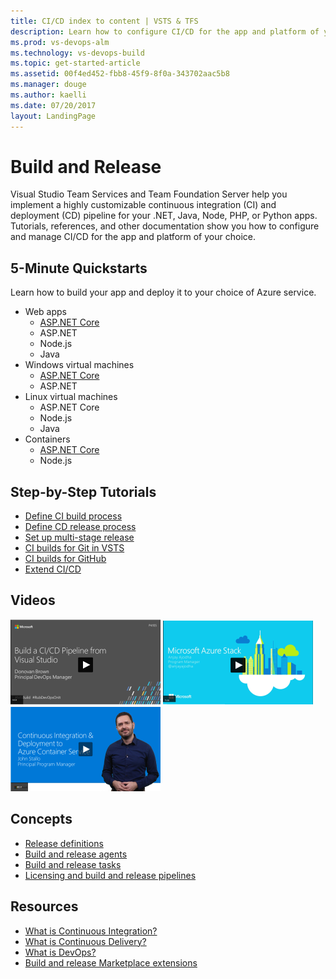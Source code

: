 ```yaml
---
title: CI/CD index to content | VSTS & TFS    
description: Learn how to configure CI/CD for the app and platform of your choice. Tutorials, references, and other documentation.  
ms.prod: vs-devops-alm
ms.technology: vs-devops-build
ms.topic: get-started-article  
ms.assetid: 00f4ed452-fbb8-45f9-8f0a-343702aac5b8  
ms.manager: douge
ms.author: kaelli
ms.date: 07/20/2017
layout: LandingPage
---
```


# Build and Release

Visual Studio Team Services and Team Foundation Server help you implement a highly customizable continuous integration (CI) and deployment (CD) pipeline for your .NET, Java, Node, PHP, or Python apps. Tutorials, references, and other documentation show you how to configure and manage CI/CD for the app and platform of your choice.


## 5-Minute Quickstarts

Learn how to build your app and deploy it to your choice of Azure service.

* Web apps
  * [ASP.NET Core](/vsts/deploy-azure/aspnet-core-to-azure-webapp?toc=/vsts/build-release/toc.json&bc=/vsts/breadcrumb/toc.json)
  * ASP.NET
  * Node.js
  * Java
* Windows virtual machines
  * [ASP.NET Core](/vsts/deploy-azure/aspnet-core-to-windows-vm?toc=/vsts/build-release/toc.json&bc=/vsts/breadcrumb/toc.json)
  * ASP.NET
* Linux virtual machines
  * ASP.NET Core
  * Node.js
  * Java
* Containers
  * [ASP.NET Core](/vsts/deploy-azure/aspnet-core-to-acs?toc=/vsts/build-release/toc.json&bc=/vsts/breadcrumb/toc.json)
  * Node.js
<!---
![Azure web app](_img/index/azure-web-app-card.png)   ![Azure VM](_img/index/azure-vm-card.png)   ![Azure container](_img/index/azure-containers-card.png)   
-->

## Step-by-Step Tutorials  

<!--- These were taken from the CI/CD MVC deck -->

* [Define CI build process](tutorials/define-ci-build-process.md)
* [Define CD release process](tutorials/define-cd-release-process.md)
* [Set up multi-stage release](tutorials/define-multistage-release-process.md)
* [CI builds for Git in VSTS](tutorials/ci-build-git.md)
* [CI builds for GitHub](tutorials/ci-build-github.md)
* [Extend CI/CD](tutorials/extend-release-management.md)

## Videos

[![Build pipeline via Visual Studio](_img/index/build-ci-cd-pipeline-vs-video.png)](https://channel9.msdn.com/Events/build-release/2017/P4105/player)   [![Azure Stack CI/CD](_img/index/azure-stack-video.png)](#)   [![Azure Container Service video](_img/index/ci-cd-azure-container-service-video.png)](https://channel9.msdn.com/Events/Connect/2016/204/player)

## Concepts  

- [Release definitions](concepts/definitions/release/index.md)
- [Build and release agents](concepts/agents/agents.md)
- [Build and release tasks](concepts/process/tasks.md)  
- [Licensing and build and release pipelines](concepts/licensing/concurrent-pipelines-ts.md)

## Resources

- [What is Continuous Integration?](https://www.visualstudio.com/learn/what-is-continuous-integration/)  
- [What is Continuous Delivery?](https://www.visualstudio.com/learn/what-is-continuous-delivery/)  
- [What is DevOps?](https://www.visualstudio.com/learn/what-is-devops/)   
- [Build and release Marketplace extensions](https://marketplace.visualstudio.com/search?target=VSTS&category=Build%20and%20release&sortBy=Downloads)
